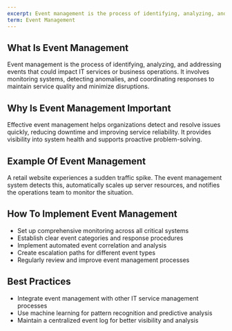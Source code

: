 ```yaml
---
excerpt: Event management is the process of identifying, analyzing, and addressing events that could impact IT services or business operations.
term: Event Management
---
```

## What Is Event Management

Event management is the process of identifying, analyzing, and addressing events that could impact IT services or business operations. It involves monitoring systems, detecting anomalies, and coordinating responses to maintain service quality and minimize disruptions.

## Why Is Event Management Important

Effective event management helps organizations detect and resolve issues quickly, reducing downtime and improving service reliability. It provides visibility into system health and supports proactive problem-solving.

## Example Of Event Management

A retail website experiences a sudden traffic spike. The event management system detects this, automatically scales up server resources, and notifies the operations team to monitor the situation.

## How To Implement Event Management

- Set up comprehensive monitoring across all critical systems
- Establish clear event categories and response procedures
- Implement automated event correlation and analysis
- Create escalation paths for different event types
- Regularly review and improve event management processes

## Best Practices

- Integrate event management with other IT service management processes
- Use machine learning for pattern recognition and predictive analysis
- Maintain a centralized event log for better visibility and analysis